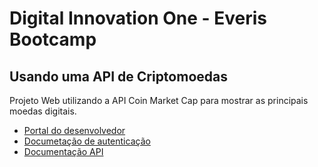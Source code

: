 # Digital Innovation One - Everis Bootcamp

##  Usando uma API de Criptomoedas

Projeto Web utilizando a API Coin Market Cap para mostrar as principais moedas digitais.

- [Portal do desenvolvedor](https://pro.coinmarketcap.com/account)
- [Documetação de autenticação](https://coinmarketcap.com/api/documentation/v1/#section/Authentication)
- [Documentação API](https://coinmarketcap.com/api/documentation/v1/#)
